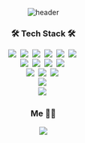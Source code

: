 <div align="center">
  
  ![header](https://capsule-render.vercel.app/api?type=slice&color=auto&height=300&section=header&text=HYEJIN%20IM&fontSize=90)

  <h3>🛠 Tech Stack 🛠</h3>

  <p>
    <img src="https://img.shields.io/badge/HTML-E34F26?style=flat-square&logo=html5&logoColor=white"/></a>&nbsp
    <img src="https://img.shields.io/badge/CSS-1572B6?style=flat-square&logo=css3&logoColor=white"/></a>&nbsp
    <img src="https://img.shields.io/badge/PostCSS-DD3A0A?style=flat-square&logo=postcss&logoColor=white"/></a>&nbsp
    <img src="https://img.shields.io/badge/TailwindCSS-06B6D4?style=flat-square&logo=tailwindcss3&logoColor=white"/></a>&nbsp
    <img src="https://img.shields.io/badge/Javascript-ffb13b?style=flat-square&logo=javascript&logoColor=white"/></a>&nbsp
    <img src="https://img.shields.io/badge/React-61DAFB?style=flat-square&logo=react&logoColor=white"/></a>&nbsp
    <br/>
    <img src="https://img.shields.io/badge/NPM-CB3837?style=flat-square&logo=NPM&logoColor=white"/></a>&nbsp
    <img src="https://img.shields.io/badge/YARN-2C8EBB?style=flat-square&logo=yarn&logoColor=white"/></a>&nbsp
    <img src="https://img.shields.io/badge/Prettier-F7B93E?style=flat-square&logo=prettier&logoColor=white"/></a>&nbsp
    <img src="https://img.shields.io/badge/Eslint-4B32C3?style=flat-square&logo=eslint&logoColor=white"/></a>&nbsp
    <br/>
    <img src="https://img.shields.io/badge/Github-181717?style=flat-square&logo=github&logoColor=white"/></a>&nbsp
    <img src="https://img.shields.io/badge/Postman-FF6C37?style=flat-square&logo=postman&logoColor=white"/></a>&nbsp
    <img src="https://img.shields.io/badge/Figma-F24E1E?style=flat-square&logo=figma&logoColor=white"/></a>&nbsp
    <br/>
    <img src="https://img.shields.io/badge/Jest-C21325?style=flat-square&logo=jest&logoColor=white"/></a>&nbsp
    <br/>
    <img src="https://img.shields.io/badge/Oracle-F80000?style=flat-square&logo=Oracle&logoColor=white"/></a>&nbsp

   </p>

  <h3> Me 👩‍💻 </h3>
  <p align="center">
  <!--   <a href="https://www.instagram.com/jinnn._.y/"><img src="https://img.shields.io/badge/Instagram-E4405F?style=flat-square&logo=Instagram&logoColor=white&link=https://www.instagram.com/jinnn._.y/"/></a>&nbsp -->
  <a href="https://hxexince.notion.site/HI-I-M-HYEJIN-72d14051cac54dd5a7141d23e656fa63"><img src="https://img.shields.io/badge/Notion-000000?style=flat-square&logo=notion&logoColor=white&"/></a>
  </p>
  
<!--   <p align="center">
    <img src="https://github-readme-stats.vercel.app/api/top-langs/?username=hejin8307&layout=compact&theme=moltack"/>
  </p> -->

</div>
